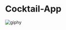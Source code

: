 # Cocktail-App
 
![giphy](https://user-images.githubusercontent.com/108445008/192852500-78cabb3f-68ce-401d-9b7d-8a07f03ea1d8.gif)
